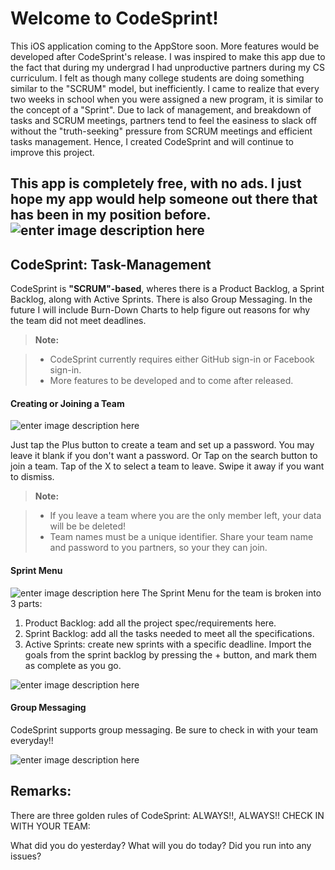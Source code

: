 

Welcome to CodeSprint!
===================

This iOS application coming to the AppStore soon. More features would be developed after CodeSprint's release. I was inspired to make this app due to the fact that during my undergrad I had unproductive partners during my CS curriculum. I felt as though many college students are doing something similar to the "SCRUM" model, but inefficiently. I came to realize that every two weeks in school when you were assigned a new program, it is similar to the concept of a "Sprint". Due to lack of management, and breakdown of tasks and SCRUM meetings, partners tend to feel the easiness to slack off without the "truth-seeking" pressure from SCRUM meetings and efficient tasks management. Hence, I created CodeSprint and will continue to improve this project.

This app is completely free, with no ads. I just hope my app would help someone out there that has been in my position before. 
![enter image description here](http://i558.photobucket.com/albums/ss26/vincent_chau1/Login_zpsvig7cezq.png)
----------


CodeSprint: Task-Management
-------------

CodeSprint is **"SCRUM"-based**, wheres there is a Product Backlog, a Sprint Backlog, along with Active Sprints. There is also Group Messaging. In the future I will include Burn-Down Charts to help figure out reasons for why the team did not meet deadlines. 

> **Note:**

> - CodeSprint currently requires either GitHub sign-in or Facebook sign-in.
> - More features to be developed and to come after released.

#### <i class="icon-file"></i> Creating or Joining a Team
![enter image description here](http://i558.photobucket.com/albums/ss26/vincent_chau1/CSMenu1_zpsbk00qzyi.jpg)

Just tap the Plus button to create a team and set up a password. You may leave it blank if you don't want a password. Or Tap on the search button to join a team. Tap of the X to select a team to leave. 
Swipe it away if you want to dismiss.
> **Note:**

> - If you leave a team where you are the only member left, your data will be be deleted!
> - Team names must be a unique identifier. Share your team name and password to you partners, so your they can join.


#### <i class="icon-folder-open"></i> Sprint Menu
![enter image description here](http://i558.photobucket.com/albums/ss26/vincent_chau1/CSMenu2_zpscdnfc4cw.jpg)
The Sprint Menu for the team is broken into 3 parts:
1. Product Backlog: add all the project spec/requirements here.
2. Sprint Backlog: add all the tasks needed to meet all the specifications.
3. Active Sprints: create new sprints with a specific deadline.
Import the goals from the sprint backlog by pressing the + button, and mark them as complete as you go.

![enter image description here](http://i558.photobucket.com/albums/ss26/vincent_chau1/CSMenu3_zpstefmoh13.jpg)

#### <i class="icon-pencil"></i> Group Messaging

CodeSprint supports group messaging. Be sure to check in with your team everyday!! 

![enter image description here](http://i558.photobucket.com/albums/ss26/vincent_chau1/CSMenu4_zpsw6u8nzfm.jpg)

Remarks:
--------------------
There are three golden rules of CodeSprint:
ALWAYS!!, ALWAYS!! CHECK IN WITH YOUR TEAM:

What did you do yesterday?
What will you do today?
Did you run into any issues?

